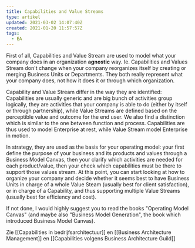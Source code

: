 ```yaml
---
title: Capabilities and Value Streams
type: artikel
updated: 2021-03-02 14:07:40Z
created: 2021-01-20 11:57:57Z
tags:
  - EA
---
```

First of all, Capabilities and Value Stream are used to model what your company does in an organization **agnostic** way. Ie. Capabilities and Values Stream don't change when your company reorganizes itself by creating or merging Business Units or Departments. They both really represent what your company does, not how it does it or through which organization.

Capability and Value Stream differ in the way they are identified: Capabilities are usually generic and are big bunch of activities group logically, they are activities that your company is able to do (either by itself or through partnership), while Value Streams are defined based on the perceptible value and outcome for the end user. We also find a distinction which is similar to the one between function and process. Capabilities are thus used to model Enterprise at rest, while Value Stream model Enterprise in motion.


In strategy, they are used as the basis for your operating model: your first define the purpose of your business and its products and values through a Business Model Canvas, then your clarify which activities are needed for each product/value, then your check which capabilities must be there to support those values stream. At this point, you can start looking at how to organize your company and decide whether it seems best to have Business Units in charge of a whole Value Steam (usually best for client satisfaction), or in charge of a Capability, and thus supporting multiple Value Streams (usually best for efficiency and cost).

If not done, I would highly suggest you to read the books "Operating Model Canvas" (and maybe also  "Business Model Generation", the book which introduced Business Model Canvas).

Zie  [[Capabilities in bedrijfsarchitectuur]] en [[Business Architecture Management]] en [[Capabilities volgens Business Architecture Guild]]
